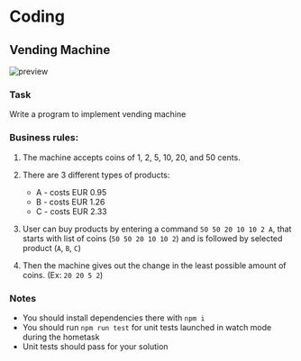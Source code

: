 # Coding

## Vending Machine

![preview](./docs/preview_image.png)

### Task

Write a program to implement vending machine

### Business rules:

1. The machine accepts coins of 1, 2, 5, 10, 20, and 50 cents.

2. There are 3 different types of products:

   - A - costs EUR 0.95
   - B - costs EUR 1.26
   - C - costs EUR 2.33

3. User can buy products by entering a command `50 50 20 10 10 2 A`, that starts with list of coins (`50 50 20 10 10 2`) and is followed by selected product (`A`, `B`, `C`)

4. Then the machine gives out the change in the least possible amount of coins. (Ex: `20 20 5 2`)

### Notes

- You should install dependencies there with `npm i`
- You should run `npm run test` for unit tests launched in watch mode during the hometask
- Unit tests should pass for your solution
